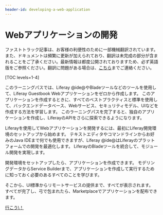 ```yaml
---
header-id: developing-a-web-application
---
```


# Webアプリケーションの開発

<p class="alert alert-info"><span class="wysiwyg-color-blue120">ファストトラック記事は、お客様の利便性のために一部機械翻訳されています。また、ドキュメントは頻繁に更新が加えられており、翻訳は未完成の部分が含まれることをご了承ください。最新情報は都度公開されておりますため、必ず英語版をご参照ください。翻訳に問題がある場合は、<a href="mailto:support-content-jp@liferay.com">こちら</a>までご連絡ください。</span></p>

[TOC levels=1-4]

このラーニングパスでは、Liferay @ide@やBladeツールなどのツールを使用して、Liferay Guestbook Webアプリケーションをゼロから作成します。 このアプリケーションを作成するときに、すべてのベストプラクティスと標準を使用して、バックエンドデータベース、Webサービス、セキュリティモデル、UIなどを作成する方法を学習します。 このラーニングパスを完了すると、独自のアプリケーションを作成し、LiferayのAPIをさらに探索できるようになります。

Liferayを使用してWebアプリケーションを開発するには、最初にLiferay開発環境のセットアップから始めます。 テキストエディタやコマンドラインからお好みのJava IDEまで何でも使用できますが、Liferay @ide@はLiferayのプラットフォームでの開発を最適化します。 LiferayのBladeツールを統合して、モジュール開発を実現します。

開発環境をセットアップしたら、アプリケーションを作成できます。 モデリングデータからService Builderまで、アプリケーションを作成して実行するために知っておく必要のあるすべてのことを学びます。

そこから、UI標準からリモートサービスの提供まで、すべてが表示されます。 すべてが完了し、弓で包まれたら、Marketplaceでアプリケーションを配布できます。

<a class="go-link btn btn-primary" href="/docs/7-1/tutorials/-/knowledge_base/t/development-setup-overview">行こう\！<span class="icon-circle-arrow-right"></span></a>

